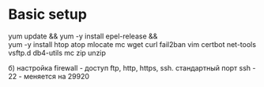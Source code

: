 Basic setup
========================


 yum update && yum -y install epel-release && \
 yum -y install htop atop mlocate mc wget curl fail2ban vim certbot net-tools vsftp.d db4-utils mc zip unzip
 
 
 б) настройка firewall - доступ ftp, http, https, ssh. стандартный порт ssh - 22 - меняется на 29920